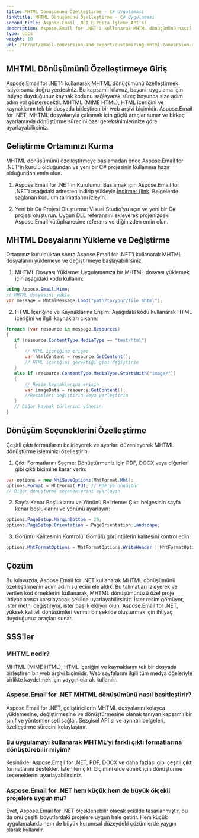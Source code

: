 ```yaml
---
title: MHTML Dönüşümünü Özelleştirme - C# Uygulaması
linktitle: MHTML Dönüşümünü Özelleştirme - C# Uygulaması
second_title: Aspose.Email .NET E-Posta İşleme API'si
description: Aspose.Email for .NET'i kullanarak MHTML dönüşümünü nasıl özelleştireceğinizi öğrenin. C# kaynak koduyla adım adım kılavuz.
type: docs
weight: 10
url: /tr/net/email-conversion-and-export/customizing-mhtml-conversion-csharp-implementation/
---
```


## MHTML Dönüşümünü Özelleştirmeye Giriş

Aspose.Email for .NET'i kullanarak MHTML dönüşümünü özelleştirmek istiyorsanız doğru yerdesiniz. Bu kapsamlı kılavuz, başarılı uygulama için ihtiyaç duyduğunuz kaynak kodunu sağlayarak süreç boyunca size adım adım yol gösterecektir. MHTML (MIME HTML), HTML içeriğini ve kaynaklarını tek bir dosyada birleştiren bir web arşivi biçimidir. Aspose.Email for .NET, MHTML dosyalarıyla çalışmak için güçlü araçlar sunar ve birkaç ayarlamayla dönüştürme sürecini özel gereksinimlerinize göre uyarlayabilirsiniz.

## Geliştirme Ortamınızı Kurma

MHTML dönüşümünü özelleştirmeye başlamadan önce Aspose.Email for .NET'in kurulu olduğundan ve yeni bir C# projesinin kullanıma hazır olduğundan emin olun.

1. Aspose.Email for .NET'in Kurulumu:
 Başlamak için Aspose.Email for .NET'i aşağıdaki adresten indirip yükleyin.[İndirme: {link](https://releases.aspose.com/email/net). Belgelerde sağlanan kurulum talimatlarını izleyin.

2. Yeni bir C# Projesi Oluşturma:
Visual Studio'yu açın ve yeni bir C# projesi oluşturun. Uygun DLL referansını ekleyerek projenizdeki Aspose.Email kütüphanesine referans verdiğinizden emin olun.

## MHTML Dosyalarını Yükleme ve Değiştirme

Ortamınız kurulduktan sonra Aspose.Email for .NET'i kullanarak MHTML dosyalarını yüklemeye ve değiştirmeye başlayabilirsiniz.

1. MHTML Dosyası Yükleme:
Uygulamanıza bir MHTML dosyası yüklemek için aşağıdaki kodu kullanın:

```csharp
using Aspose.Email.Mime;
// MHTML dosyasını yükle
var message = MhtmlMessage.Load("path/to/your/file.mhtml");
```

2. HTML İçeriğine ve Kaynaklarına Erişim:
Aşağıdaki kodu kullanarak HTML içeriğini ve ilgili kaynakları çıkarın:

```csharp
foreach (var resource in message.Resources)
{
   if (resource.ContentType.MediaType == "text/html")
   {
	   // HTML içeriğine erişme
	   var htmlContent = resource.GetContent();
	   // HTML içeriğini gerektiği gibi değiştirin
   }
   else if (resource.ContentType.MediaType.StartsWith("image/"))
   {
	   // Resim kaynaklarına erişin
	   var imageData = resource.GetContent();
	   //Resimleri değiştirin veya yerleştirin
   }
   // Diğer kaynak türlerini yönetin
}
```

## Dönüşüm Seçeneklerini Özelleştirme

Çeşitli çıktı formatlarını belirleyerek ve ayarları düzenleyerek MHTML dönüştürme işleminizi özelleştirin.

1. Çıktı Formatlarını Seçme:
Dönüştürmeniz için PDF, DOCX veya diğerleri gibi çıktı biçimine karar verin:

```csharp
var options = new MhtSaveOptions(MhtFormat.Mht);
options.Format = MhtFormat.Pdf; // PDF'ye dönüştür
// Diğer dönüştürme seçeneklerini ayarlayın
```

2. Sayfa Kenar Boşluklarını ve Yönünü Belirleme:
Çıktı belgesinin sayfa kenar boşluklarını ve yönünü ayarlayın:

```csharp
options.PageSetup.MarginBottom = 20;
options.PageSetup.Orientation = PageOrientation.Landscape;
```

3. Görüntü Kalitesinin Kontrolü:
Gömülü görüntülerin kalitesini kontrol edin:

```csharp
options.MhtFormatOptions = MhtFormatOptions.WriteHeader | MhtFormatOptions.HideExtraPrintHeader;
```

## Çözüm

Bu kılavuzda, Aspose.Email for .NET kullanarak MHTML dönüşümünü özelleştirmenin adım adım sürecini ele aldık. Bu talimatları izleyerek ve verilen kod örneklerini kullanarak, MHTML dönüşümünüzü özel proje ihtiyaçlarınızı karşılayacak şekilde uyarlayabilirsiniz. İster resim gömüyor, ister metni değiştiriyor, ister başlık ekliyor olun, Aspose.Email for .NET, yüksek kaliteli dönüşümleri verimli bir şekilde oluşturmak için ihtiyaç duyduğunuz araçları sunar.

## SSS'ler

### MHTML nedir?

MHTML (MIME HTML), HTML içeriğini ve kaynaklarını tek bir dosyada birleştiren bir web arşivi biçimidir. Web sayfalarını ilgili tüm medya öğeleriyle birlikte kaydetmek için yaygın olarak kullanılır.

### Aspose.Email for .NET MHTML dönüşümünü nasıl basitleştirir?

Aspose.Email for .NET, geliştiricilerin MHTML dosyalarını kolayca yüklemesine, değiştirmesine ve dönüştürmesine olanak tanıyan kapsamlı bir sınıf ve yöntemler seti sağlar. Sezgisel API'si ve ayrıntılı belgeleri, özelleştirme sürecini kolaylaştırır.

### Bu uygulamayı kullanarak MHTML'yi farklı çıktı formatlarına dönüştürebilir miyim?

Kesinlikle! Aspose.Email for .NET, PDF, DOCX ve daha fazlası gibi çeşitli çıktı formatlarını destekler. İstenilen çıktı biçimini elde etmek için dönüştürme seçeneklerini ayarlayabilirsiniz.

### Aspose.Email for .NET hem küçük hem de büyük ölçekli projelere uygun mu?

Evet, Aspose.Email for .NET ölçeklenebilir olacak şekilde tasarlanmıştır, bu da onu çeşitli boyutlardaki projelere uygun hale getirir. Hem küçük uygulamalarda hem de büyük kurumsal düzeydeki çözümlerde yaygın olarak kullanılır.